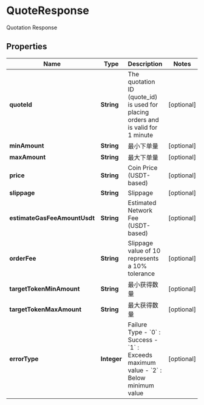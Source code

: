
# QuoteResponse

Quotation Response

## Properties

Name | Type | Description | Notes
------------ | ------------- | ------------- | -------------
**quoteId** | **String** | The quotation ID (quote_id) is used for placing orders and is valid for 1 minute |  [optional]
**minAmount** | **String** | 最小下单量 |  [optional]
**maxAmount** | **String** | 最大下单量 |  [optional]
**price** | **String** | Coin Price (USDT-based) |  [optional]
**slippage** | **String** | Slippage |  [optional]
**estimateGasFeeAmountUsdt** | **String** | Estimated Network Fee (USDT-based) |  [optional]
**orderFee** | **String** | Slippage value of 10 represents a 10% tolerance |  [optional]
**targetTokenMinAmount** | **String** | 最小获得数量 |  [optional]
**targetTokenMaxAmount** | **String** | 最大获得数量 |  [optional]
**errorType** | **Integer** | Failure Type - &#x60;0&#x60; : Success - &#x60;1&#x60; : Exceeds maximum value - &#x60;2&#x60; : Below minimum value |  [optional]

